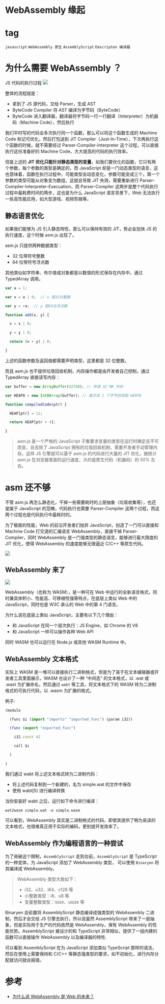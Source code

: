 # WebAssembly 缘起

# tag
`javascript` `WebAssembly 原生` `AssemblyScript` `Emscripten 编译器`

# 为什么需要 WebAssembly ？
JS 代码的执行过程
![](https://mmbiz.qpic.cn/mmbiz_png/ndgH50E7pIpoC4GCCpgaSlCwdbzUhSsK3ia0gOrlTU0cWeV9VRicVNpt8tfbLL6FicqaxKpzP3ZbC9L0hpf5vbs8w/640?wx_fmt=png&tp=webp&wxfrom=5&wx_lazy=1&wx_co=1)

整体的流程就是：

- 拿到了 JS 源代码，交给 Parser，生成 AST
- ByteCode Compiler 将 AST 编译为字节码（ByteCode）
- ByteCode 进入翻译器，翻译器将字节码一行一行翻译（Interpreter）为机器码（Machine Code），然后执行

我们平时写的代码会多次执行同一个函数，那么可以将这个函数生成的 Machine Code 标记可优化，然后打包送到 JIT Compiler（Just-In-Time），下次再执行这个函数的时候，就不需要经过 Parser-Compiler-Interpreter 这个过程，可以直接执行这份准备好的 Machine Code，大大提高的代码的执行效率。

但是上述的 **JIT 优化只能针对静态类型的变量**，如我们要优化的函数，它只有两个参数，每个参数的类型是确定的，而 JavaScript 却是一门动态类型的语言，这也意味着，函数在执行过程中，可能类型会动态变化，参数可能变成三个，第一个参数的类型可能从对象变为数组，这就会导致 JIT 失效，需要重新进行 Parser-Compiler-Interpreter-Execuation，而 Parser-Compiler 这两步是整个代码执行过程中最耗费时间的两步，这也是为什么 JavaScript 语言背景下，Web 无法执行一些高性能应用，如大型游戏、视频剪辑等。

## 静态语言优化
如果我们能够为 JS 引入静态特性，那么可以保持有效的 JIT，势必会加快 JS 的执行速度，这个时候 asm.js 出现了。

asm.js 只提供两种数据类型：

- 32 位带符号整数
- 64 位带符号浮点数

其他类似如字符串、布尔值或对象都是以数值的形式保存在内存中，通过 TypedArray 调用。
```javascript
var a = 1;

var x = a | 0;  // x 是32位整数

var y = +a;  // y 是64位浮点数

function add(x, y) {

  x = x | 0;

  y = y | 0;

  return (x + y) | 0;

}
```
上述的函数参数及返回值都需要声明类型，这里都是 32 位整数。

而且 asm.js 也不提供垃圾回收机制，内存操作都是由开发者自己控制，通过 TypedArray 直接读写内存：
```javascript
var buffer = new ArrayBuffer(32768); // 申请 32 MB 内存

var HEAP8 = new Int8Array(buffer); // 每次读 1 个字节的视图 HEAP8

function compiledCode(ptr) {

  HEAP[ptr] = 12;

  return HEAP[ptr + 4];

}
```
> asm.js 是一个严格的 JavaScript 子集要求变量的类型在运行时确定且不可改变，且去除了 JavaScript 拥有的垃圾回收机制，需要开发者手动管理内存。这样 JS 引擎就可以基于 asm.js 的代码进行大量的 JIT 优化，据统计 asm.js 在浏览器里面的运行速度，大约是原生代码（机器码）的 50% 左右。

# asm 还不够
不管 asm.js 再怎么静态化，干掉一些需要耗时的上层抽象（垃圾收集等），也还是属于 JavaScript 的范畴，代码执行也需要 Parser-Compiler 这两个过程，而这两个过程也是代码执行中最耗时的。

为了极致的性能，Web 的前沿开发者们抛弃 JavaScript，创造了一门可以直接和 Machine Code 打交道的汇编语言 WebAssembly，直接干掉 Parser-Compiler，同时 WebAssembly 是一门强类型的静态语言，能够进行最大限度的 JIT 优化，使得 WebAssembly 的速度能够无限逼近 C/C++ 等原生代码。

![](https://mmbiz.qpic.cn/mmbiz_png/ndgH50E7pIpoC4GCCpgaSlCwdbzUhSsKIG9sZ5xpUSsibibicZmDVzZ8WCJxK9lSHFibePMwEKO1NJYZtxTOFO2oeA/640?wx_fmt=png&tp=webp&wxfrom=5&wx_lazy=1&wx_co=1)

## WebAssembly 来了
![](https://mmbiz.qpic.cn/mmbiz_png/ndgH50E7pIpoC4GCCpgaSlCwdbzUhSsK6ZDF5oRDa8dHBomgDXTZicpy8fQ27REIeOuic0Pk4aRhqRazqAYic2MCw/640?wx_fmt=png&tp=webp&wxfrom=5&wx_lazy=1&wx_co=1)

WebAssembly（也称为 WASM），是一种可在 Web 中运行的全新语言格式，同时兼具体积小、性能高、可移植性强等特点，在底层上类似 Web 中的 JavaScript，同时也是 W3C 承认的 Web 中的第 4 门语言。

为什么说在底层上类似 JavaScript，主要有以下几个理由：

- 和 JavaScript 在同一个层次执行：JS Engine，如 Chrome 的 V8
- 和 JavaScript 一样可以操作各种 Web API

同时 WASM 也可以运行在 Node.js 或其他 WASM Runtime 中。

## WebAssembly 文本格式

实际上 WASM 是一堆可以直接执行二进制格式，但是为了易于在文本编辑器或开发者工具里面展示，WASM 也设计了一种 “中间态” 的文本格式，以 .wat 或 .wast 为扩展命名，然后通过 `wabt` 等工具，将文本格式下的 WASM 转为二进制格式的可执行代码，以 .wasm 为扩展的格式。

例子:
```javascript
(module

  (func $i (import "imports" "imported_func") (param i32))

  (func (export "exported_func")

    i32.const 42

    call $i

  )

)
```

我们通过 wabt 将上述文本格式转为二进制代码：

- 将上述代码复制到一个新建的，名为 simple.wat 的文件中保存
- 使用 wabt[5] 进行编译转换

当你安装好 wabt 之后，运行如下命令进行编译：
```shell
wat2wasm simple.wat -o simple.wasm
```

可以看到，WebAssembly 其实是二进制格式的代码，即使其提供了稍为易读的文本格式，也很难真正用于实际的编码，更别提开发效率了。

## WebAssembly 作为编程语言的一种尝试
为了突破这个限制，`AssemblyScript` 走到台前，`AssemblyScript` 是 TypeScript 的一种变体，为 JavaScript 添加了 WebAssembly 类型， 可以使用 `Binaryen` 将其编译成 WebAssembly。

> WebAssembly 类型大致如下：
> - i32、u32、i64、v128 等
> - 小整数类型：i8、u8 等
> - 变量整数类型：isize、usize 等

Binaryen 会前置将 AssemblyScript 静态编译成强类型的 WebAssembly 二进制，然后才会交给 JS 引擎去执行，所以说虽然 AssemblyScript 带来了一层抽象，但是实际用于生产的代码依然是 WebAssembly，保有 WebAssembly 的性能优势。AssemblyScript 被设计的和 TypeScript 非常相似，提供了一组内建的函数可以直接操作 WebAssembly 以及编译器的特性.

可以看到 AssemblyScript 在为 JavaScript 添加类似 TypeScript 那样的语法，然后在使用上需要保持和 C/C++ 等静态强类型的要求，如不初始化，进行内存分配就访问就会报错。

# 参考
- [为什么说 WebAssembly 是 Web 的未来？](https://mp.weixin.qq.com/s/dEOIArtK6DIfewIva2zLKw)
